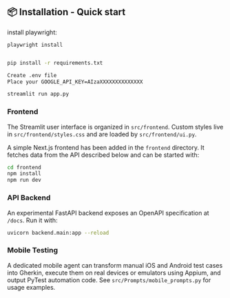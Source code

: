 ## 📦 Installation - Quick start

install playwright:

```shell
playwright install
```

```bash

pip install -r requirements.txt

Create .env file
Place your GOOGLE_API_KEY=AIzaXXXXXXXXXXXXXX

streamlit run app.py

```

### Frontend

The Streamlit user interface is organized in `src/frontend`. Custom styles live in `src/frontend/styles.css` and are loaded by `src/frontend/ui.py`.

A simple Next.js frontend has been added in the `frontend` directory. It fetches data from the API described below and can be started with:

```bash
cd frontend
npm install
npm run dev
```

### API Backend

An experimental FastAPI backend exposes an OpenAPI specification at `/docs`. Run it with:

```bash
uvicorn backend.main:app --reload
```

### Mobile Testing

A dedicated mobile agent can transform manual iOS and Android test cases into
Gherkin, execute them on real devices or emulators using Appium, and output
PyTest automation code. See `src/Prompts/mobile_prompts.py` for usage examples.
